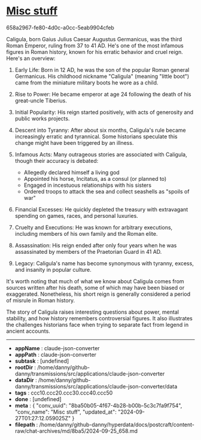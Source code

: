 # [Misc stuff](https://claude.ai/chat/8ba50b05-4f67-4b28-b00b-5c3c7fa9f754)

658a2967-fe80-4d0c-a0cc-5eab9904cfeb

 Caligula, born Gaius Julius Caesar Augustus Germanicus, was the third Roman Emperor, ruling from 37 to 41 AD. He's one of the most infamous figures in Roman history, known for his erratic behavior and cruel reign. Here's an overview:

1. Early Life: Born in 12 AD, he was the son of the popular Roman general Germanicus. His childhood nickname "Caligula" (meaning "little boot") came from the miniature military boots he wore as a child.

2. Rise to Power: He became emperor at age 24 following the death of his great-uncle Tiberius.

3. Initial Popularity: His reign started positively, with acts of generosity and public works projects.

4. Descent into Tyranny: After about six months, Caligula's rule became increasingly erratic and tyrannical. Some historians speculate this change might have been triggered by an illness.

5. Infamous Acts: Many outrageous stories are associated with Caligula, though their accuracy is debated:
   - Allegedly declared himself a living god
   - Appointed his horse, Incitatus, as a consul (or planned to)
   - Engaged in incestuous relationships with his sisters
   - Ordered troops to attack the sea and collect seashells as "spoils of war"

6. Financial Excesses: He quickly depleted the treasury with extravagant spending on games, races, and personal luxuries.

7. Cruelty and Executions: He was known for arbitrary executions, including members of his own family and the Roman elite.

8. Assassination: His reign ended after only four years when he was assassinated by members of the Praetorian Guard in 41 AD.

9. Legacy: Caligula's name has become synonymous with tyranny, excess, and insanity in popular culture.

It's worth noting that much of what we know about Caligula comes from sources written after his death, some of which may have been biased or exaggerated. Nonetheless, his short reign is generally considered a period of misrule in Roman history.

The story of Caligula raises interesting questions about power, mental stability, and how history remembers controversial figures. It also illustrates the challenges historians face when trying to separate fact from legend in ancient accounts.

---

* **appName** : claude-json-converter
* **appPath** : claude-json-converter
* **subtask** : [undefined]
* **rootDir** : /home/danny/github-danny/transmissions/src/applications/claude-json-converter
* **dataDir** : /home/danny/github-danny/transmissions/src/applications/claude-json-converter/data
* **tags** : ccc10.ccc20.ccc30.ccc40.ccc50
* **done** : [undefined]
* **meta** : {
  "conv_uuid": "8ba50b05-4f67-4b28-b00b-5c3c7fa9f754",
  "conv_name": "Misc stuff",
  "updated_at": "2024-09-27T01:27:12.059025Z"
}
* **filepath** : /home/danny/github-danny/hyperdata/docs/postcraft/content-raw/chat-archives/md/8ba5/2024-09-25_658.md
